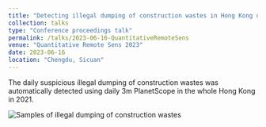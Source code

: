 ```yaml
---
title: "Detecting illegal dumping of construction wastes in Hong Kong using high spatio-temporal resolution imagery of PlanetScope"
collection: talks
type: "Conference proceedings talk"
permalink: /talks/2023-06-16-QuantitativeRemoteSens
venue: "Quantitative Remote Sens 2023"
date: 2023-06-16
location: "Chengdu, Sicuan"
---
```


The daily suspicious illegal dumping of construction wastes was automatically detected using daily 3m PlanetScope in the whole Hong Kong in 2021.

<img src="/images/illegal dumping field pics.png" alt="Samples of illegal dumping of construction wastes">

<!-- ![relative aftershock productivity](/images/illegal dumping field pics.png) -->